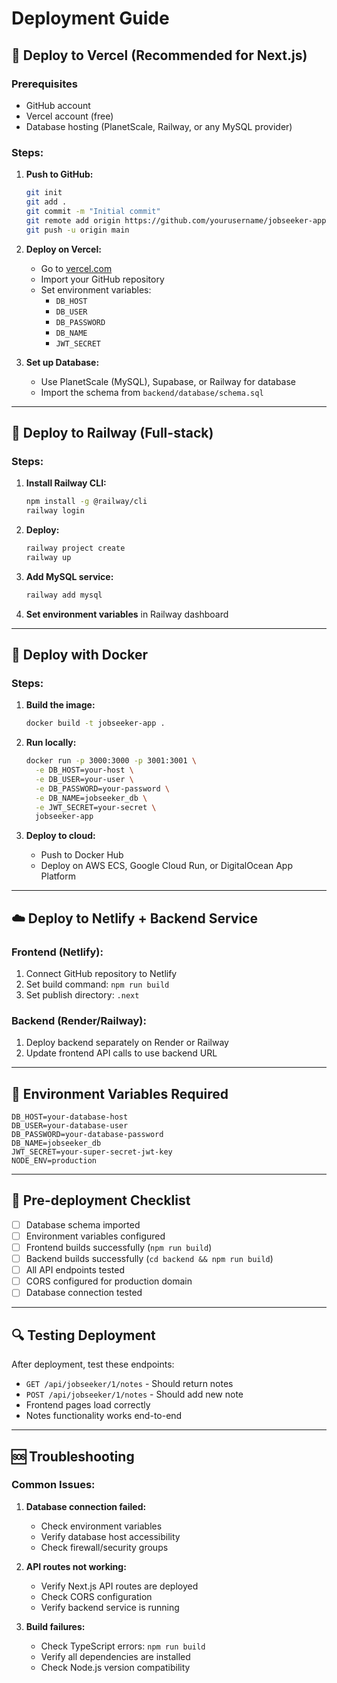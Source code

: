 # Deployment Guide

## 🚀 Deploy to Vercel (Recommended for Next.js)

### Prerequisites
- GitHub account
- Vercel account (free)
- Database hosting (PlanetScale, Railway, or any MySQL provider)

### Steps:
1. **Push to GitHub:**
   ```bash
   git init
   git add .
   git commit -m "Initial commit"
   git remote add origin https://github.com/yourusername/jobseeker-app.git
   git push -u origin main
   ```

2. **Deploy on Vercel:**
   - Go to [vercel.com](https://vercel.com)
   - Import your GitHub repository
   - Set environment variables:
     - `DB_HOST`
     - `DB_USER`
     - `DB_PASSWORD`
     - `DB_NAME`
     - `JWT_SECRET`

3. **Set up Database:**
   - Use PlanetScale (MySQL), Supabase, or Railway for database
   - Import the schema from `backend/database/schema.sql`

---

## 🚂 Deploy to Railway (Full-stack)

### Steps:
1. **Install Railway CLI:**
   ```bash
   npm install -g @railway/cli
   railway login
   ```

2. **Deploy:**
   ```bash
   railway project create
   railway up
   ```

3. **Add MySQL service:**
   ```bash
   railway add mysql
   ```

4. **Set environment variables** in Railway dashboard

---

## 🐳 Deploy with Docker

### Steps:
1. **Build the image:**
   ```bash
   docker build -t jobseeker-app .
   ```

2. **Run locally:**
   ```bash
   docker run -p 3000:3000 -p 3001:3001 \
     -e DB_HOST=your-host \
     -e DB_USER=your-user \
     -e DB_PASSWORD=your-password \
     -e DB_NAME=jobseeker_db \
     -e JWT_SECRET=your-secret \
     jobseeker-app
   ```

3. **Deploy to cloud:**
   - Push to Docker Hub
   - Deploy on AWS ECS, Google Cloud Run, or DigitalOcean App Platform

---

## ☁️ Deploy to Netlify + Backend Service

### Frontend (Netlify):
1. Connect GitHub repository to Netlify
2. Set build command: `npm run build`
3. Set publish directory: `.next`

### Backend (Render/Railway):
1. Deploy backend separately on Render or Railway
2. Update frontend API calls to use backend URL

---

## 🔧 Environment Variables Required

```env
DB_HOST=your-database-host
DB_USER=your-database-user
DB_PASSWORD=your-database-password
DB_NAME=jobseeker_db
JWT_SECRET=your-super-secret-jwt-key
NODE_ENV=production
```

---

## 📝 Pre-deployment Checklist

- [ ] Database schema imported
- [ ] Environment variables configured
- [ ] Frontend builds successfully (`npm run build`)
- [ ] Backend builds successfully (`cd backend && npm run build`)
- [ ] All API endpoints tested
- [ ] CORS configured for production domain
- [ ] Database connection tested

---

## 🔍 Testing Deployment

After deployment, test these endpoints:
- `GET /api/jobseeker/1/notes` - Should return notes
- `POST /api/jobseeker/1/notes` - Should add new note
- Frontend pages load correctly
- Notes functionality works end-to-end

---

## 🆘 Troubleshooting

### Common Issues:
1. **Database connection failed:**
   - Check environment variables
   - Verify database host accessibility
   - Check firewall/security groups

2. **API routes not working:**
   - Verify Next.js API routes are deployed
   - Check CORS configuration
   - Verify backend service is running

3. **Build failures:**
   - Check TypeScript errors: `npm run build`
   - Verify all dependencies are installed
   - Check Node.js version compatibility

